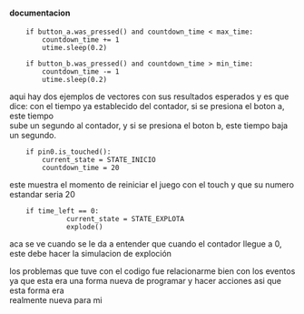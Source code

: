  #### documentacion 
       
        if button_a.was_pressed() and countdown_time < max_time:
            countdown_time += 1
            utime.sleep(0.2)  
        
        if button_b.was_pressed() and countdown_time > min_time:
            countdown_time -= 1
            utime.sleep(0.2)
            
aqui hay dos ejemplos de vectores con sus resultados esperados y es que dice: con el tiempo ya establecido del contador, si se presiona el boton a, este tiempo  
sube un segundo al contador, y si se presiona el boton b, este tiempo baja un segundo.  

     
        if pin0.is_touched():
            current_state = STATE_INICIO
            countdown_time = 20 
            
este muestra el momento de reiniciar el juego con el touch y que su numero estandar seria 20   

        if time_left == 0:
                  current_state = STATE_EXPLOTA
                  explode()

aca se ve cuando se le da a entender que cuando el contador llegue a 0, este debe hacer la simulacion de exploción  
              

los problemas que tuve con el codigo fue relacionarme bien con los eventos ya que esta era una forma nueva de programar y hacer acciones asi que esta forma era  
realmente nueva para mi
